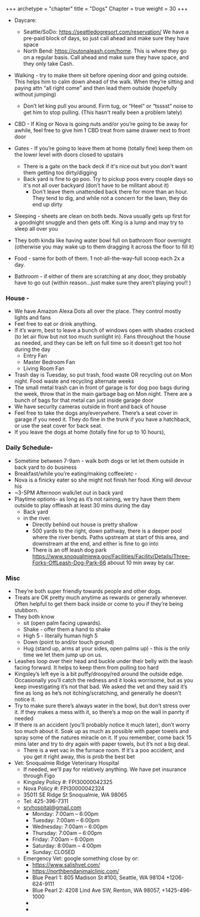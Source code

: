 +++
archetype = "chapter"
title = "Dogs"
Chapter = true
weight = 30
+++

- Daycare: 
  - Seattle/SoDo: https://seattledogresort.com/reservation/ We have a pre-paid block of days, so just call ahead and make sure they have space
  - North Bend: https://outonaleash.com/home.  This is where they go on a regular basis.  Call ahead and make sure they have space, and they only take Cash. 
- Walking - try to make them sit before opening door and going outside. This helps him to calm down ahead of the walk. When they’re sitting and  paying attn “all right come” and then lead them outside (hopefully without jumping)
  - Don’t let king pull you around. Firm tug, or “Heel” or “tsssst” noise to get him to stop pulling. (This hasn't really been a problem lately)
  
- CBD - If King or Nova is going nuts and/or you’re going to be away for awhile, feel free to give him 1 CBD treat from same drawer next to front door
- Gates - If you’re going to leave them at home (totally fine) keep them on the lower level with doors closed to upstairs
  - There is a gate on the back deck if it's nice out but you don't want them getting too dirty/digging
  - Back yard is fine to go poo.  Try to pickup poos every couple days so it's not all over backyard (don't have to be militant about it)
    - Don't leave them unattended back there for more than an hour.  They tend to dig, and while not a concern for the lawn, they do end up dirty

- Sleeping - sheets are clean on both beds. Nova usually gets up first for a goodnight snuggle and then gets off.  King is a lump and may try to sleep all over you
- They both kinda like having water bowl full on bathroom floor overnight (otherwise you may wake up to them dragging it across the floor to fill it)
- Food - same for both of them. 1 not-all-the-way-full scoop each 2x a day.
- Bathroom - if either of them are scratching at any door, they probably have to go out (within reason...just make sure they aren’t playing you!! )
 
### House -
  - We have Amazon Alexa Dots all over the place. They control mostly lights and fans
  - Feel free to eat or drink anything.
  - If it’s warm, best to leave a bunch of windows open with shades cracked (to let air flow but not too much sunlight in).  Fans throughout the house as needed, and they can be left on full time so it doesn’t get too hot during the day 
    - Entry Fan
    - Master Bedroom Fan
    - Living Room Fan
  - Trash day is Tuesday, so put trash, food waste OR recycling out on Mon  night.  Food waste and recycling alternate weeks
  - The small metal trash can in front of garage is for dog poo bags during the week, throw that in the main garbage bag on Mon night.  There are a bunch of bags for that metal can just inside garage door
  - We have security cameras outside in front and back of house 
  - Feel free to take the dogs any/everywhere.  There’s a seat cover in garage if you need it. They do fine in the trunk if you have a hatchback, or use the seat cover for back seat.
  - If you leave the dogs at home (totally fine for up to 10 hours), 

  ### Daily Schedule-
  - Sometime between 7-9am - walk both dogs or let let them outside in back yard to do business 
  - Breakfast/while you’re eating/making coffee/etc - 
  - Nova is a finicky eater so she might not finish her food.  King will devour his
  - ~3-5PM Afternoon walk/let out in back yard
  - Playtime options- as long as it’s not raining, we try have them them outside to play offleash at least 30 mins during the day
    - Back yard
    - in the river.  
      - Directly behind out house is pretty shallow
      - 500 yards to the right, down pathway, there is a deeper pool where the river bends.  Paths upstream at start of this area, and downstream at the end, and either is fine to go into
      - There is an off leash dog park https://www.snoqualmiewa.gov/Facilities/Facility/Details/Three-Forks-OffLeash-Dog-Park-66 abouut 10 min away by car.  
      
  ### Misc
  - They’re both super friendly towards people and other dogs. 
  - Treats are OK pretty much anytime as rewards or generally whenever.  Often helpful  to get them back inside or come to you if they’re being stubborn.  
  - They both know 
    - sit (open palm facing upwards).
    - Shake - offer them a hand to shake
    - High 5 - literally human high 5
    - Down (point to and/or touch ground)
    - Hug (stand up, arms at your sides, open palms up) - this is the only time we let them jump up on us. 
  - Leashes loop over their head and buckle under their belly with the leash facing forward.  It helps to keep them from pulling too hard 
  - Kingsley’s left eye is a bit puffy/droopy/red around the outside edge.  Occasionally you’ll catch the redness and it looks worrisome, but as you keep investigating it’s not that bad.  We asked the vet and they said it’s fine as long as he’s not itching/scratching, and generally he doesn’t notice it. 
  - Try to make sure there’s always water in the bowl, but don’t stress over it.  If they makes a mess with it, so there’s a mop on the wall in panrty if needed
  - If there is an accident (you’ll probably notice it much later), don’t worry too much about it.  Soak up as much as possible with paper towels and spray some of the natures miracle on it.  If you remember, come back 15 mins later and try to dry again with paper towels, but it’s not a big deal.  
    - There is a wet vac in the furnace room.  If it's a poo accident, and you get it right away, this is prob the best bet
  - Vet:  Snoqualmie Ridge Veterinary Hospital
    -  If needed, we'll pay for relatively anything.  We have pet insurance through Figo
      - Kingsley Policy #: FPI30000042325
      - Nova Policy #: FPI30000042324
    - 35011 SE Ridge St Snoqualmie, WA 98065
    - Tel:  425-396-7311
    - srvhospital@gmail.com
      - Monday:                 7:00am – 6:00pm 
      - Tuesday:                 7:00am – 6:00pm
      - Wednesday:           7:00am – 6:00pm
      - Thursday:               7:00am – 6:00pm
      - Friday:                     7:00am – 6:00pm
      - Saturday:                8:00am – 4:00pm
      - Sunday:                   CLOSED
    - Emergency Vet: google something close by or:
      - https://www.salishvet.com/
      - https://northbendanimalclinic.com/
      - Blue Pearl 1: 805 Madison St #100, Seattle, WA 98104 +1206-624-9111 
      - Blue Pearl 2: 4208 Lind Ave SW, Renton, WA 98057, +1425-496-1000
      - 
      - 